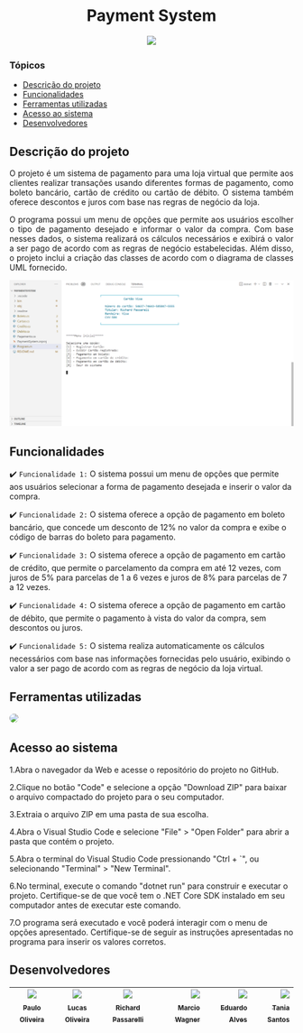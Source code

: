 <h1 align="center">
   Payment System 
</h1>

<p align="center">
   <img src="http://img.shields.io/static/v1?label=STATUS&message=PROJETO%20CONCLUÍDO&color=green&style=for-the-badge" #vitrinedev/>
</p>

### Tópicos 

- [Descrição do projeto](#descrição-do-projeto)
- [Funcionalidades](#funcionalidades)
- [Ferramentas utilizadas](#ferramentas-utilizadas)
- [Acesso ao sistema](#acesso-ao-sistema)
- [Desenvolvedores](#desenvolvedores)

## Descrição do projeto 

<div align="justify">

 O projeto é um sistema de pagamento para uma loja virtual que permite aos clientes realizar transações usando diferentes formas de pagamento, como boleto bancário, cartão de crédito ou cartão de débito. O sistema também oferece descontos e juros com base nas regras de negócio da loja. 

 O programa possui um menu de opções que permite aos usuários escolher o tipo de pagamento desejado e informar o valor da compra. Com base nesses dados, o sistema realizará os cálculos necessários e exibirá o valor a ser pago de acordo com as regras de negócio estabelecidas. Além disso, o projeto inclui a criação das classes de acordo com o diagrama de classes UML fornecido.

![Descrição do projeto Payment, onde se tem uma imagem do menu inicial.](/readme/imagem%20sistema.png)
</div>

## Funcionalidades

:heavy_check_mark: `Funcionalidade 1:` O sistema possui um menu de opções que permite aos usuários selecionar a forma de pagamento desejada e inserir o valor da compra.

:heavy_check_mark: `Funcionalidade 2:` O sistema oferece a opção de pagamento em boleto bancário, que concede um desconto de 12% no valor da compra e exibe o código de barras do boleto para pagamento.

:heavy_check_mark: `Funcionalidade 3:` O sistema oferece a opção de pagamento em cartão de crédito, que permite o parcelamento da compra em até 12 vezes, com juros de 5% para parcelas de 1 a 6 vezes e juros de 8% para parcelas de 7 a 12 vezes.

:heavy_check_mark: `Funcionalidade 4:` O sistema oferece a opção de pagamento em cartão de débito, que permite o pagamento à vista do valor da compra, sem descontos ou juros.

:heavy_check_mark: `Funcionalidade 5:` O sistema realiza automaticamente os cálculos necessários com base nas informações fornecidas pelo usuário, exibindo o valor a ser pago de acordo com as regras de negócio da loja virtual.

## Ferramentas utilizadas

<img src="https://img.shields.io/badge/Visual%20Studio%20Code-0078d7.svg?style=for-the-badge&logo=visual-studio-code&logoColor=white" style="border-radius: 30px" target="_blank"></a>

## Acesso ao sistema

1.Abra o navegador da Web e acesse o repositório do projeto no GitHub.

2.Clique no botão "Code" e selecione a opção "Download ZIP" para baixar o arquivo compactado do projeto para o seu computador.

3.Extraia o arquivo ZIP em uma pasta de sua escolha.

4.Abra o Visual Studio Code e selecione "File" > "Open Folder" para abrir a pasta que contém o projeto.

5.Abra o terminal do Visual Studio Code pressionando "Ctrl + `", ou selecionando "Terminal" > "New Terminal".

6.No terminal, execute o comando "dotnet run" para construir e executar o projeto. Certifique-se de que você tem o .NET Core SDK instalado em seu computador antes de executar este comando.

7.O programa será executado e você poderá interagir com o menu de opções apresentado. Certifique-se de seguir as instruções apresentadas no programa para inserir os valores corretos.

## Desenvolvedores

| [<img src="https://avatars.githubusercontent.com/u/125275514?v=4" width=115><br><sub>Paulo Oliveira</sub>](https://github.com/MagiLogus) |  [<img src="https://avatars.githubusercontent.com/u/125323194?v=4" width=115><br><sub>Lucas Oliveira</sub>](https://github.com/Lucca-gOn)  | [<img src="https://avatars.githubusercontent.com/u/125275458?v=4" width=115><br><sub>Richard Passarelli</sub>](https://github.com/RichardRichk)  | [<img src="https://avatars.githubusercontent.com/u/84160431?v=4" width=115><br><sub>Marcio Wagner</sub>](https://github.com/mwmjunior)  | [<img src="https://avatars.githubusercontent.com/u/106753653?v=4" width=115><br><sub>Eduardo Alves</sub>](https://github.com/dudugt)  | [<img src="https://avatars.githubusercontent.com/u/125280697?v=4" width=115><br><sub>Tania Santos</sub>](https://github.com/Tania1912Senai)  |
| :---: | :---: | :---: | ---: | ---: | ---: |


[def]: #